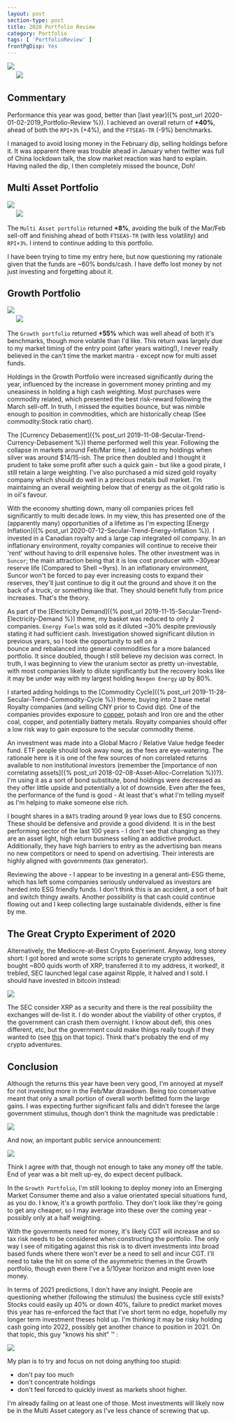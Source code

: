 ```yaml
---
layout: post
section-type: post
title: 2020 Portfolio Review
category: Portfolio
tags: [ 'PortfolioReview' ]
frontPgDisp: Yes
---
```


<img style="border: 0 ; padding-bottom: 20px" src="/img/2021/20210102_Overview1.png" />
<img style="border: 0;" src="/img/2021/20210102_Overview2.png" />


## Commentary

Performance this year was good, better than [last year]({% post_url 2020-01-02-2019_Portfolio-Review %}).  I 
achieved an overall return of  **+40%**, ahead of both the `RPI+3%` (+4%), and the `FTSEAS-TR` (-9%) benchmarks.  

I managed to avoid losing money in the February dip, selling holdings before it.  It was apparent there was trouble 
ahead in January when twitter was full of China lockdown talk, the slow market reaction was hard to explain.  Having 
nailed the dip, I then completely missed the bounce, Doh!



## Multi Asset Portfolio

<img style="border: 0 ; padding-bottom: 20px" src="/img/2021/20210102_MA1.png" />
<img style="border: 0;" src="/img/2021/20210102_MA2.png" />

The `Multi Asset portfolio` returned **+8%**, avoiding the bulk of the Mar/Feb sell-off and finishing ahead of both `FTSEAS-TR` 
(with less volatility) and `RPI+3%`.  I intend to continue adding to this portfolio.  

I have been trying to time my entry here, but now questioning my rationale given that the funds are ~60% bonds/cash.  I 
have deffo lost money by not just investing and forgetting about it.


## Growth Portfolio

<img style="border: 0 ; padding-bottom: 20px" src="/img/2021/20210102_G1.png" />
<img style="border: 0;" src="/img/2021/20210102_G2.png" />

The `Growth portfolio` returned **+55%** which was well ahead of both it's benchmarks, though more volatile than I'd 
like.  This return was largely due to my market timing of the entry point (after years waiting!), I never 
really believed in the can't time the market mantra - except now for multi asset funds.  

Holdings in the Growth Portfolio were increased significantly during the year, influenced by the increase 
in government money printing and my uneasiness in holding a high cash weighting.  Most purchases were 
commodity related, which presented the best risk-reward following the March sell-off.  In truth, I 
missed the equities bounce, but was nimble enough to position in commodities, which are historically 
cheap (See commodity:Stock ratio chart).


The [Currency Debasement]({% post_url 2019-11-08-Secular-Trend-Currency-Debasement %}) theme performed well this 
year.  Following the collapse in markets around Feb/Mar time, I added to my holdings when silver was around 
$14/15-ish.  The price then doubled and I thought it prudent to take some profit after such a quick gain - but like a 
good pirate, I still retain a large weighting.  I've also purchased a mid sized gold royalty company which should 
do well in a precious metals bull market.  I'm maintaining an overall weighting below that of energy as the oil:gold 
ratio is in oil's favour.


With the economy shutting down, many oil companies prices fell significantly to multi decade lows.  In my 
view, this has presented one of the (apparently many) opportunities of a lifetime as I'm expecting 
[Energy Inflation]({% post_url 2020-07-12-Secular-Trend-Energy-Inflation %}).  I invested in a
Canadian royalty and a large cap integrated oil company.  In an inflationary environment, royalty 
companies will continue to receive their 'rent' without having to drill expensive holes.  The other 
investment was in `Suncor`; the main attraction being that it is low cost producer with ~30year 
reserve life (Compared to Shell ~9yrs).  In an inflationary environment, Suncor won't be forced to 
pay ever increasing costs to expand their reserves, they'll just continue to dig it out the ground 
and shove it on the back of a truck, or something like that.  They should benefit fully from price 
increases.  That's the theory.


As part of the [Electricity Demand]({% post_url 2019-11-15-Secular-Trend-Electricity-Demand %}) theme, my basket was 
reduced to only 2 companies.  `Energy Fuels` was sold as it diluted ~30% despite previously stating it had sufficient 
cash.  Investigation showed significant dilution in previous years, so I took the opportunity to sell on a  
bounce and rebalanced into general commodities for a more balanced portfolio.  It since doubled, though I still believe 
my decision was correct.  In truth, I was beginning to view the uranium sector as pretty un-investable, with most companies 
likely to dilute significantly but the recovery looks like it may be under way with my largest holding `Nexgen Energy` up by 80%.

 
I started adding holdings to the [Commodity Cycle]({% post_url 2019-11-28-Secular-Trend-Commodity-Cycle %}) 
theme, buying into 2 base metal Royalty companies (and selling CNY prior to Covid dip).  One of the companies 
provides exposure to [copper](https://www.bhp.com/media-and-insights/prospects/2017/11/ten-reasons-why-we-like-copper/), 
potash and Iron ore and the other coal, copper, and potentially battery metals. Royalty companies should offer a 
low risk way to gain exposure to the secular commodity theme.  


An investment was made into a Global Macro / Relative Value hedge feeder fund.  ETF people should look away now, 
as the fees are eye-watering.  The rationale here is it is one of the few sources of non correlated returns 
available to non institutional investors (remember the 
[importance of non correlating assets]({% post_url 2018-02-08-Asset-Alloc-Correlation %})?).  I'm using it 
as a sort of bond substitute, bond holdings were decreased as they offer little upside and potentially a lot of 
downside.  Even after the fees, the performance of the fund is good - At least that's what I'm telling myself 
as I'm helping to make someone else rich.


I bought shares in a `BATS` trading around 9 year lows due to ESG concerns.  These should be defensive and provide 
a good dividend.  It is in the best performing sector of the last 100 years -  I don't see that changing as they 
are an asset light, high return business selling an addictive product.  Additionally, they have high barriers to 
entry as the advertising ban means no new competitors or need to spend on advertising.  Their interests are highly 
aligned with governments (tax generator).

Reviewing the above - I appear to be investing in a general anti-ESG theme, which has left some companies seriously 
undervalued as investors are herded into ESG friendly funds.  I don't think this is an accident, a sort of bait and 
switch thingy awaits.  Another possibility is that cash could continue flowing out and I keep collecting large 
sustainable dividends, either is fine by me.


## The Great Crypto Experiment of 2020

Alternatively, the Mediocre-at-Best Crypto Experiment.  Anyway, long storey short: I got bored and wrote 
some scripts to generate crypto addresses, bought ~800 quids worth of XRP, transferred it to my address, it worked!, 
it trebled, SEC launched legal case against Ripple, it halved and I sold.  I should have invested in bitcoin instead:

<img style="border: 0;" src="/img/2021/20210102_Kuppy.png" />

The SEC consider XRP as a security and there is the real possibility the exchanges will de-list it.  I do wonder 
about the viability of other cryptos, if the government can crash them overnight. I know about defi, this ones different, 
etc, but the government could make things really tough if they wanted to (see 
[this](https://www.youtube.com/watch?v=vyQsWfsTenw) on that topic).  Think that's probably
the end of my crypto adventures.


## Conclusion 

Although the returns this year have been very good, I'm annoyed at myself for not investing more in the 
Feb/Mar drawdown. Being too conservative meant that only a small portion of overall worth befitted 
form the large gains.  I was expecting further significant falls and didn't foresee the large government 
stimulus, though don't think the magnitude was predictable :

<img style="border: 0;" src="/img/2021/20210102_ChrisCole.png" />
 
And now, an important public service announcement:

<img style="border: 0;" src="/img/2021/20210102_Sacca.png" />

Think I agree with that, though not enough to take any money off the table.  End of year
was a bit melt up-ey, do expect decent pullback.

In the `Growth Portfolio`, I'm still looking to deploy money into an Emerging Market Consumer theme and 
also a value orientated special situations fund, as you do.  I know, it's a growth portfolio.  They don't 
look like they're going to get any cheaper, so I may average into these over the coming year - possibly 
only at a half weighting.

With the governments need for money, it's likely CGT will increase and so tax risk needs to be considered 
when constructing the portfolio.  The only way I see of mitigating against this risk is to divert investments 
into broad based funds where there won't ever be a need to sell and incur CGT.  I'll need to take the 
hit on some of the asymmetric themes in the Growth portfolio, though even there I've a 5/10year horizon 
and might even lose money.

In terms of 2021 predictions, I don't have any insight.  People are questioning whether (following the 
stimulus) the business cycle still exists? Stocks could easily up 40% or down 40%, failure to 
predict market moves this year has re-enforced the fact that I've short term no edge, hopefully my longer 
term investment theses hold up.  I'm thinking it may be risky holding cash going into 2022,
possibly get another chance to position in 2021.  On that topic, this guy "knows his shit" &trade; : 

<img style="border: 0;" src="/img/2021/20210102_CapZay.png" />

My plan is to try and focus on not doing anything too stupid: 
- don't pay too much
- don't concentrate holdings
- don't feel forced to quickly invest as markets shoot higher.  

I'm already failing on at least one of those.  Most investments will likely now be in the Multi Asset category as I've less chance of screwing that up.











